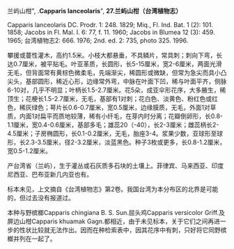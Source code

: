 兰屿山柑",
.**Capparis lanceolaris**",
**27.兰屿山柑（台湾植物志）**

Capparis lanceolaris DC. Prodr. 1: 248. 1829; Miq., Fl. Ind. Bat. 1 (2): 101. 1858; Jacobs in Fl. Mal. I. 6: 77, f. 11. 1960; Jacobs in Blumea 12 (3): 459. 1965; 台湾植物志2: 666. 1976; 2nd. ed. 2: 735, photo 325. 1996.

攀援或蔓性灌木，高约1.5米。小枝大都悬垂，不具鳞片，常具刺；刺向下弯，长达0.7厘米，被平贴毛。叶亚革质，长圆形，长5-15厘米，宽2-6厘米，两面光滑无毛，但背面常有黄棕色微柔毛，先端渐尖，稀圆形或微缺，但常为急尖而具小凸尖头，基部圆形，稀近心形，边缘常外弯，中脉在叶面下凹，稀与叶面平齐，侧脉6-10对，几乎不明显；叶柄长1.5-2.7厘米。花5朵，成亚伞形花序，大多腋生，稀顶生；花梗长1.5-2.7厘米，无毛，基部有1对刺；花白色、淡黄色、粉红色或红色，稀灰绿色；萼片长0.6-0.7厘米，宽0.5厘米，边缘膜质，无毛，外面1对草质，内面1对扁平而质地较薄，稀有小纤毛，在芽内时分离；花瓣倒卵形，长0.8-1.1厘米，宽0.4-0.6厘米，基部多毛；雄蕊20（-40），长2-3厘米；雌蕊柄长2-4.5厘米；子房椭圆形，长0.1-0.2厘米，无毛，胎座3-4。浆果少数，亚球形至球形，长2.3-3.5厘米，径2-3.2厘米，淡蓝黑色。种子3枚或更多，长0.8-1.2厘米，宽0.5-1.2厘米。

产台湾省（兰屿），生于灌丛或石灰质多石块的土壤上。菲律宾、马来西亚、印度尼西亚、巴布亚新几内亚也有。

标本未见，上文摘自《台湾植物志》第2卷。我国台湾为本分布区的北界是可能的，但过去没有报道过。

本种与野槟榔Capparis chingiana B. S. Sun.屈头鸡Capparis versicolor Griff.及屏边山柑Capparis khuamak Gagn.都相近，由于未见标本，关于它们之间再进一步的性状比较就无法作出。因而在种检索表中，因其花序中有刺，只好将它同野槟榔并列在一起了。
